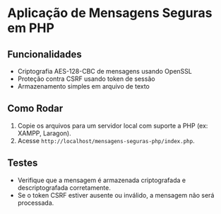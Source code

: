 # Aplicação de Mensagens Seguras em PHP

## Funcionalidades

- Criptografia AES-128-CBC de mensagens usando OpenSSL
- Proteção contra CSRF usando token de sessão
- Armazenamento simples em arquivo de texto

## Como Rodar

1. Copie os arquivos para um servidor local com suporte a PHP (ex: XAMPP, Laragon).
2. Acesse `http://localhost/mensagens-seguras-php/index.php`.

## Testes

- Verifique que a mensagem é armazenada criptografada e descriptografada corretamente.
- Se o token CSRF estiver ausente ou inválido, a mensagem não será processada.